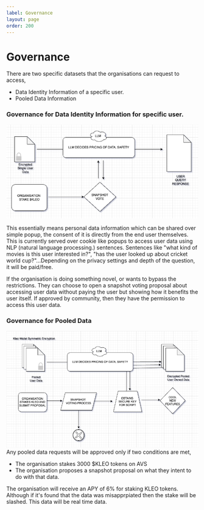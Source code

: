 ```yaml
---
label: Governance
layout: page
order: 200
---
```


# Governance
There are two specific datasets that the organisations can request to access, 
- Data Identity Information of a specific user. 
- Pooled Data Information 

### Governance for Data Identity Information for specific user. 
![](/images/one-governance.png)

This essentially means personal data information which can be shared over simple popup, the consent of it is directly from the end user themselves. This is currently served over cookie like popups to access user data using NLP (natural language processing.) sentences. Sentences like "what kind of movies is this user interested in?", "has the user looked up about cricket world cup?"...Depending on the privacy settings and depth of the question, it will be paid/free. 

If the organisation is doing something novel, or wants to bypass the restrictions. They can choose to open a snapshot voting proposal about accessing user data without paying the user but showing how it benefits the user itself. If approved by community, then they have the permission to access this user data. 

### Governance for Pooled Data 
![](/images/two-governance.png)
Any pooled data requests will be approved only if two conditions are met, 
- The organisation stakes 3000 $KLEO tokens on AVS 
- The organisation proposes a snapshot proposal on what they intent to do with that data. 

The organisation will receive an APY of 6% for staking KLEO tokens. Although if it's found that the data was misapprpiated then the stake will be slashed. This data will be real time data.
